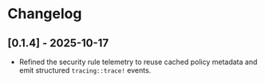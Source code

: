 # Changelog

## [0.1.4] - 2025-10-17
- Refined the security rule telemetry to reuse cached policy metadata and emit structured `tracing::trace!` events.
